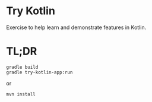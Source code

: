 # Try Kotlin

Exercise to help learn and demonstrate features in Kotlin.

# TL;DR

    gradle build    
    gradle try-kotlin-app:run 
    
or 

    mvn install    


